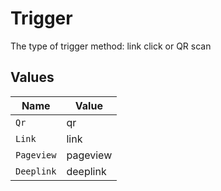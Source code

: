 # Trigger

The type of trigger method: link click or QR scan


## Values

| Name       | Value      |
| ---------- | ---------- |
| `Qr`       | qr         |
| `Link`     | link       |
| `Pageview` | pageview   |
| `Deeplink` | deeplink   |